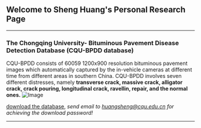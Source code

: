 ## Welcome to Sheng Huang's Personal Research Page

______________________________________________________________________________________________________________________________________
### The Chongqing University- Bituminous Pavement Disease Detection Database (CQU-BPDD database)

CQU-BPDD consists of 60059 1200x900 resolution bituminous pavement images which automatically captured by the in-vehicle cameras at different time from different areas in southern China. CQU-BPDD involves seven different distresses, namely **transverse crack, massive crack, alligator crack, crack pouring, longitudinal crack, ravellin, repair, and the normal ones.**
![Image](https://github.com/HuangSheng-CQU/HuangSheng-CQU.github.io/blob/master/dataset.png?raw=true)

[download the database](https://github.com/HuangSheng-CQU/HuangSheng-CQU.github.io/settings), _send email to huangsheng@cqu.edu.cn for achieving the download password!_

______________________________________________________________________________________________________________________________________

